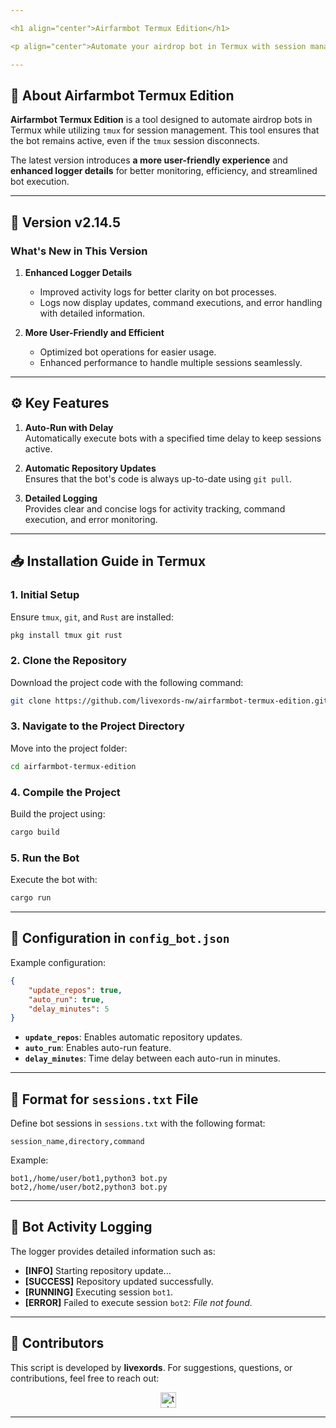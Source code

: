 ```yaml
---

<h1 align="center">Airfarmbot Termux Edition</h1>  

<p align="center">Automate your airdrop bot in Termux with session management powered by tmux!</p>  

---
```


## 🚀 **About Airfarmbot Termux Edition**  

**Airfarmbot Termux Edition** is a tool designed to automate airdrop bots in Termux while utilizing `tmux` for session management. This tool ensures that the bot remains active, even if the `tmux` session disconnects.  

The latest version introduces **a more user-friendly experience** and **enhanced logger details** for better monitoring, efficiency, and streamlined bot execution.  

---

## 🌟 **Version v2.14.5**  

### **What's New in This Version**  

1. **Enhanced Logger Details**  
   - Improved activity logs for better clarity on bot processes.  
   - Logs now display updates, command executions, and error handling with detailed information.  

2. **More User-Friendly and Efficient**  
   - Optimized bot operations for easier usage.  
   - Enhanced performance to handle multiple sessions seamlessly.  

---

## ⚙️ **Key Features**  

1. **Auto-Run with Delay**  
   Automatically execute bots with a specified time delay to keep sessions active.  

2. **Automatic Repository Updates**  
   Ensures that the bot's code is always up-to-date using `git pull`.  

3. **Detailed Logging**  
   Provides clear and concise logs for activity tracking, command execution, and error monitoring.  

---

## 📥 **Installation Guide in Termux**  

### 1. **Initial Setup**  
Ensure `tmux`, `git`, and `Rust` are installed:  

```bash
pkg install tmux git rust
```  

### 2. **Clone the Repository**  
Download the project code with the following command:  

```bash
git clone https://github.com/livexords-nw/airfarmbot-termux-edition.git
```  

### 3. **Navigate to the Project Directory**  
Move into the project folder:  

```bash
cd airfarmbot-termux-edition
```  

### 4. **Compile the Project**  
Build the project using:  

```bash
cargo build
```  

### 5. **Run the Bot**  
Execute the bot with:  

```bash
cargo run
```  

---

## 🔧 **Configuration in `config_bot.json`**  

Example configuration:  

```json
{
    "update_repos": true,
    "auto_run": true,
    "delay_minutes": 5
}
```  

- **`update_repos`**: Enables automatic repository updates.  
- **`auto_run`**: Enables auto-run feature.  
- **`delay_minutes`**: Time delay between each auto-run in minutes.  

---

## 📂 **Format for `sessions.txt` File**  

Define bot sessions in `sessions.txt` with the following format:  

```
session_name,directory,command
```  

Example:  
```
bot1,/home/user/bot1,python3 bot.py
bot2,/home/user/bot2,python3 bot.py
```  

---

## 📄 **Bot Activity Logging**  

The logger provides detailed information such as:  
- **[INFO]** Starting repository update...  
- **[SUCCESS]** Repository updated successfully.  
- **[RUNNING]** Executing session `bot1`.  
- **[ERROR]** Failed to execute session `bot2`: *File not found.*  

---

## 🤝 **Contributors**  

This script is developed by **livexords**. For suggestions, questions, or contributions, feel free to reach out:  

<div align="center">
  <a href="https://t.me/livexordsscript" target="_blank">
    <img src="https://img.shields.io/static/v1?message=Livexords&logo=telegram&label=&color=2CA5E0&logoColor=white&labelColor=&style=for-the-badge" height="25" alt="telegram logo" />
  </a>
</div>  

---  